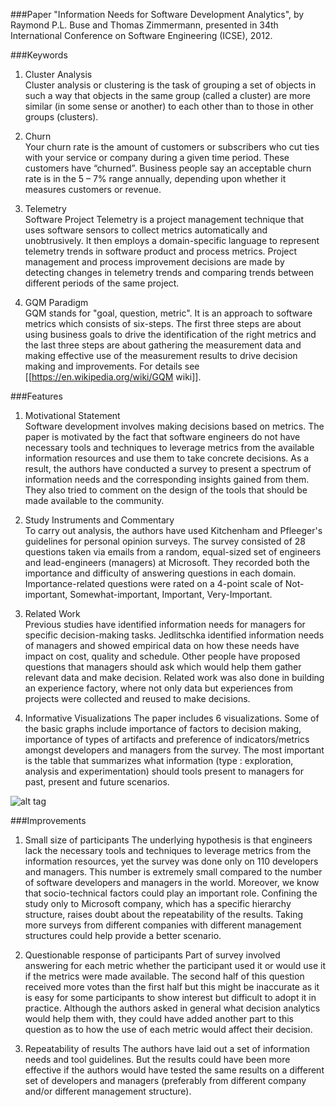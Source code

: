
###Paper
 "Information Needs for Software Development Analytics", by Raymond P.L. Buse and Thomas Zimmermann, presented in 34th International Conference on Software Engineering (ICSE), 2012.

###Keywords

1. Cluster Analysis  
Cluster analysis or clustering is the task of grouping a set of objects in such a way that objects in the same group (called a cluster) are more similar (in some sense or another) to each other than to those in other groups (clusters).

2. Churn  
Your churn rate is the amount of customers or subscribers who cut ties with your service or company during a given time period. These customers have “churned”. Business people say an acceptable churn rate is in the 5 – 7% range annually, depending upon whether it measures customers or revenue.

3. Telemetry  
Software Project Telemetry is a project management technique that uses software sensors to collect metrics automatically and unobtrusively. It then employs a domain-specific language to represent telemetry trends in software product and process metrics. Project management and process improvement decisions are made by detecting changes in telemetry trends and comparing trends between different periods of the same project. 

4. GQM Paradigm  
GQM stands for "goal, question, metric". It is an approach to software metrics which consists of six-steps. The first three steps are about using business goals to drive the identification of the right metrics and the last three steps are about gathering the measurement data and making effective use of the measurement results to drive decision making and improvements. For details see [[https://en.wikipedia.org/wiki/GQM wiki]].


###Features

1. Motivational Statement  
Software development involves making decisions based on metrics. The paper is motivated by the fact that software engineers do not have necessary tools and techniques to leverage metrics from the available information resources and use them to take concrete decisions. As a result, the authors have conducted a survey to present a spectrum of information needs and the corresponding insights gained from them. They also tried to comment on the design of the tools that should be made available to the community. 

2. Study Instruments and Commentary  
To carry out analysis, the authors have used Kitchenham and Pfleeger's guidelines for personal opinion surveys. The survey consisted of 28 questions taken via emails from a random, equal-sized set of engineers and lead-engineers (managers) at Microsoft. They recorded both the importance and difficulty of answering questions in each domain. Importance-related questions were rated on a 4-point scale of Not-important, Somewhat-important, Important, Very-Important.

3. Related Work  
Previous studies have identified information needs for managers for specific decision-making tasks. Jedlitschka identified information needs of managers and showed empirical data on how these needs have impact on cost, quality and schedule. Other people have proposed questions that managers should ask which would help them gather relevant data and make decision. Related work was also done in building an experience factory, where not only data but experiences from projects were collected and reused to make decisions.

4. Informative Visualizations
The paper includes 6 visualizations. Some of the basic graphs include importance of factors to decision making, importance of types of artifacts and preference of indicators/metrics amongst developers and managers from the survey. The most important is the table that summarizes what information (type : exploration, analysis and experimentation) should tools present to managers for past, present and future scenarios.

![alt tag](https://github.com/NeilBINGOHIT/fss16gNS/blob/shrenuj/read/1/Results.jpg)

###Improvements

1. Small size of participants 
The underlying hypothesis is that engineers lack the necessary tools and techniques to leverage metrics from the information resources, yet the survey was done only on 110 developers and managers. This number is extremely small compared to the number of software developers and managers in the world. Moreover, we know that socio-technical factors could play an important role. Confining the study only to Microsoft company, which has a specific hierarchy structure, raises doubt about the repeatability of the results. Taking more surveys from different companies with different management structures could help provide a better scenario.

2. Questionable response of participants 
Part of survey involved answering for each metric whether the participant used it or would use it if the metrics were made available. The second half of this question received more votes than the first half but this might be inaccurate as it is easy for some participants to show interest but difficult to adopt it in practice. Although the authors asked in general what decision analytics would help them with, they could have added another part to this question as to how the use of each metric would affect their decision.

3. Repeatability of results
The authors have laid out a set of information needs and tool guidelines. But the results could have been more effective if the authors would have tested the same results on a different set of developers and managers (preferably from different company and/or different management structure).
